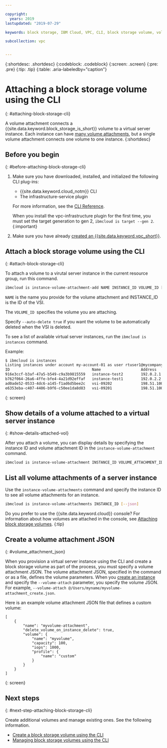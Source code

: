 ```yaml
---

copyright:
  years: 2019
lastupdated: "2019-07-29"

keywords: block storage, IBM Cloud, VPC, CLI, block storage volume, volume, volume attachment, virtual server instance, instance

subcollection: vpc


---
```


{:shortdesc: .shortdesc}
{:codeblock: .codeblock}
{:screen: .screen}
{:pre: .pre}
{:tip: .tip}
{:table: .aria-labeledby="caption"}

# Attaching a block storage volume using the CLI
{: #attaching-block-storage-cli}

A volume attachment connects a {{site.data.keyword.block_storage_is_short}} volume to a virtual server instance. Each instance can have [many volume attachments](/docs/vpc?topic=vpc-attaching-block-storage#vol-attach-limits), but a single volume attachment connects one volume to one instance.
{:shortdesc}

## Before you begin
{: #before-attaching-block-storage-cli}

1. Make sure you have downloaded, installed, and initialized the following CLI plug-ins:
    * {{site.data.keyword.cloud_notm}} CLI
    * The infrastructure-service plugin

   For more information, see the [CLI Reference](/docs/vpc?topic=vpc-cli-reference).
   
   When you install the vpc-infrastructure plugin for the first time, you must set the target generation to gen 2, `ibmcloud is target --gen 2`.
   {:important}
   
2. Make sure you have already [created an {{site.data.keyword.vpc_short}}](/docs/vpc?topic=vpc-getting-started).

## Attach a block storage volume using the CLI
{: #attach-block-storage-cli}

To attach a volume to a virutal server instance in the current resource group, run this command.

```bash
ibmcloud is instance-volume-attachment-add NAME INSTANCE_ID VOLUME_ID [--auto-delete true | false] [--json]
```

`NAME` is the name you provide for the volume attachment and INSTANCE_ID is the ID of the VSI.

The `VOLUME_ID `specifies the volume you are attaching.

Specify `--auto-delete true` if you want the volume to be automatically deleted when the VSI is deleted.

To see a list of available virtual server instances, run the `ibmcloud is instances` command.

Example:

```bash
$ ibmcloud is instances
Listing instances under account my-account-01 as user rtuser1@mycompany.com...
ID                                     Name                  Address          Profile   Image                            Created        Status     VPC                               Zone         Resource Group
916e3ccf-b3af-47a5-b549-c9a3b9815559   instance-test2        192.0.2.1        -         ubuntu-16.04-amd64(7eb4e35b-.)   4 hours ago    running    function-test-vpc1(974e258e-.)    us-south-1   -
b762f064-26a6-4ffe-bfe4-4a21d92effaf   instance-test1        192.0.2.2        -         ubuntu-16.04-amd64(7eb4e35b-.)   4 hours ago    running    function-test-vpc2(974e258e-.)    us-south-1   -
ad0ade52-0533-4dc6-a145-f1ad6d5bee2c   vsi-09202             198.51.100.1     -         ubuntu-16.04-amd64(7eb4e35b-.)   5 hours ago    running    vpnaas-test1(2467b0fa-.)          us-south-1   -
e6353eba-c407-4406-b9f6-c50ee1da8d83   vsi-09201             198.51.100.3     -         ubuntu-16.04-amd64(7eb4e35b-.)   5 hours ago    running    vpnaas-test1(2467b0fa-.)          us-south-1   -

```
{: screen}

## Show details of a volume attached to a virtual server instance
{: #show-details-attached-vol}

After you attach a volume, you can display details by specifying the instance ID and volume attachment ID in the `instance-volume-attachment` command.

```bash
ibmcloud is instance-volume-attachment INSTANCE_ID VOLUME_ATTACHMENT_ID [--json]
```

## List all volume attachments of a server instance

Use the `instance-volume-attachments` command and specify the instance ID to see all volume attachments for an instance.

```bash
ibmcloud is instance-volume-attachments INSTANCE_ID [--json]
```

Do you prefer to use the {{site.data.keyword.cloud}} console? For information about how volumes are attached in the console, see [Attaching block storage volumes](/docs/vpc?topic=vpc-attaching-block-storage).
{:tip}

## Create a volume attachment JSON
{: #volume_attachment_json}

When you provision a virtual server instance using the CLI and create a block storage volume as part of the process, you must specify a volume attachment JSON. The volume attachment JSON, specified in the command or as a file, defines the volume parameters. When you [create an instance](/docs/vpc?topic=vpc-creating-virtual-servers-cli) and specify the `--volume-attach` parameter, you specify the volume JSON. For example, `--volume-attach @/Users/myname/myvolume-attachment_create.json`.

Here is an example volume attachment JSON file that defines a custom volume:

```
[
    {
        "name": "myvolume-attachment",
        "delete_volume_on_instance_delete": true,
        "volume": {
            "name": "myvolume",
            "capacity": 100,
            "iops": 1000,
            "profile": {
                "name": "custom"
            }
        }
    }
]
```
{: screen}

## Next steps
{: #next-step-attaching-block-storage-cli}

Create additional volumes and manage existing ones.  See the following information.

* [Create a block storage volume using the CLI](/docs/vpv?topic=vpc-on-classic-block-storage-creating-block-storage-cli#create-vol-cli)
* [Managing block storage volumes using the CLI](/docs/vpc?topic=vpc-managing-block-storage-cli)
